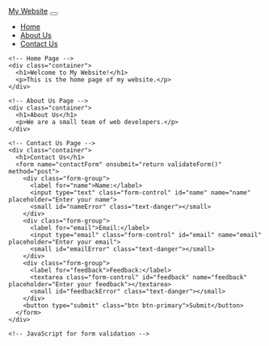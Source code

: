 
<html>
  <head>
    <meta charset="utf-8">
    <meta name="viewport" content="width=device-width, initial-scale=1">
    <title>My Website</title>
    <!-- Bootstrap CSS -->
    <link rel="stylesheet" href="https://maxcdn.bootstrapcdn.com/bootstrap/4.0.0/css/bootstrap.min.css">
    <!-- Custom CSS -->
    <style>
      /* Add your custom CSS here */
    </style>
  </head>
  <body>
    <!-- Navigation Bar -->
    <nav class="navbar navbar-expand-lg navbar-light bg-light">
      <a class="navbar-brand" href="#">My Website</a>
      <button class="navbar-toggler" type="button" data-toggle="collapse" data-target="#navbarNav" aria-controls="navbarNav" aria-expanded="false" aria-label="Toggle navigation">
        <span class="navbar-toggler-icon"></span>
      </button>
      <div class="collapse navbar-collapse" id="navbarNav">
        <ul class="navbar-nav">
          <li class="nav-item active">
            <a class="nav-link" href="index.html">Home</a>
          </li>
          <li class="nav-item">
            <a class="nav-link" href="about.html">About Us</a>
          </li>
          <li class="nav-item">
            <a class="nav-link" href="contact.html">Contact Us</a>
          </li>
        </ul>
      </div>
    </nav>
    
    <!-- Home Page -->
    <div class="container">
      <h1>Welcome to My Website!</h1>
      <p>This is the home page of my website.</p>
    </div>
    
    <!-- About Us Page -->
    <div class="container">
      <h1>About Us</h1>
      <p>We are a small team of web developers.</p>
    </div>
    
    <!-- Contact Us Page -->
    <div class="container">
      <h1>Contact Us</h1>
      <form name="contactForm" onsubmit="return validateForm()" method="post">
        <div class="form-group">
          <label for="name">Name:</label>
          <input type="text" class="form-control" id="name" name="name" placeholder="Enter your name">
          <small id="nameError" class="text-danger"></small>
        </div>
        <div class="form-group">
          <label for="email">Email:</label>
          <input type="email" class="form-control" id="email" name="email" placeholder="Enter your email">
          <small id="emailError" class="text-danger"></small>
        </div>
        <div class="form-group">
          <label for="feedback">Feedback:</label>
          <textarea class="form-control" id="feedback" name="feedback" placeholder="Enter your feedback"></textarea>
          <small id="feedbackError" class="text-danger"></small>
        </div>
        <button type="submit" class="btn btn-primary">Submit</button>
      </form>
    </div>
    
    <!-- JavaScript for form validation -->
<script>
// function to validate the form inputs
function validateForm() {
// get the form inputs
var name = document.forms["contactForm"]["name"].value;
var email = document.forms["contactForm"]["email"].value;
var feedback = document.forms["contactForm"]["feedback"].value;
// check if name is empty
if (name == "") {
document.getElementById("nameError").innerHTML = "Name must be filled out";
return false;
} else {
document.getElementById("nameError").innerHTML = "";
}
// check if email is empty or invalid
if (email == "") {
document.getElementById("emailError").innerHTML = "Email must be filled out";
return false;
} else if (!validateEmail(email)) {
document.getElementById("emailError").innerHTML = "Invalid email format";
return false;
} else {
document.getElementById("emailError").innerHTML = "";
}
// check if feedback is empty
if (feedback == "") {
document.getElementById("feedbackError").innerHTML = "Feedback must be filled out";
return false;
} else {
document.getElementById("feedbackError").innerHTML = "";
}
return true;
}
  // function to validate email format
  function validateEmail(email) {
    var re = /\S+@\S+\.\S+/;
    return re.test(email);
  }
</script>

<!-- Bootstrap JavaScript -->
<script src="https://code.jquery.com/jquery-3.2.1.slim.min.js"></script>
<script src="https://cdnjs.cloudflare.com/ajax/libs/popper.js/1.12.9/umd/popper.min.js"></script>
<script src="https://maxcdn.bootstrapcdn.com/bootstrap/4.0.0/js/bootstrap.min.js"></script>
  </body>
</html>
